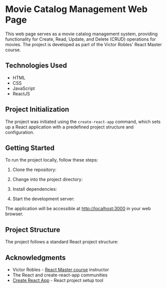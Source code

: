 # Movie Catalog Management Web Page

This web page serves as a movie catalog management system, providing functionality for Create, Read, Update, and Delete (CRUD) operations for movies. The project is developed as part of the Victor Robles' React Master course.

## Technologies Used

* HTML
* CSS
* JavaScript
* ReactJS

## Project Initialization

The project was initiated using the `create-react-app` command, which sets up a React application with a predefined project structure and configuration.

## Getting Started

To run the project locally, follow these steps:

1. Clone the repository:

2. Change into the project directory:

3. Install dependencies:

4. Start the development server:

The application will be accessible at [http://localhost:3000](http://localhost:3000) in your web browser.

## Project Structure

The project follows a standard React project structure:

## Acknowledgments

* Victor Robles - [React Master course](https://www.udemy.com/course/master-en-react-aprender-reactjs-hooks-mern-nodejs-jwt) instructor
* The React and create-react-app communities
* [Create React App](https://create-react-app.dev/) - React project setup tool
